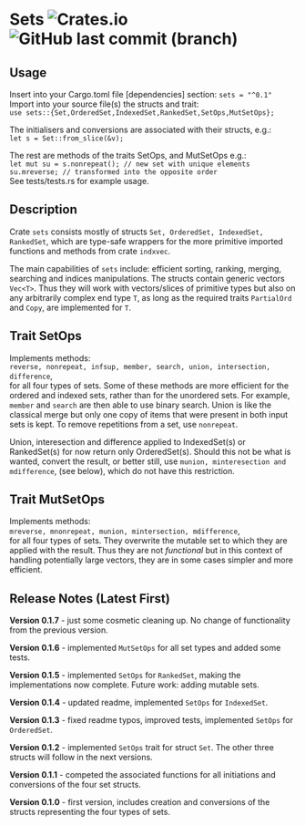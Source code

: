 # Sets ![Crates.io](https://img.shields.io/crates/v/sets?logo=rust) ![GitHub last commit (branch)](https://img.shields.io/github/last-commit/liborty/sets/HEAD?logo=github)  

## Usage

Insert into your Cargo.toml file [dependencies] section: `sets = "^0.1"`  
Import into your source file(s) the structs and trait:  
```use sets::{Set,OrderedSet,IndexedSet,RankedSet,SetOps,MutSetOps};```

The initialisers and conversions are associated with their structs, e.g.:  
```let s = Set::from_slice(&v);```

The rest are methods of the traits SetOps, and MutSetOps e.g.:  
`let mut su = s.nonrepeat(); // new set with unique elements`  
`su.mreverse; // transformed into the opposite order`  
See tests/tests.rs for example usage.

## Description

Crate `sets` consists mostly of structs `Set, OrderedSet, IndexedSet, RankedSet`, which are type-safe wrappers for the more primitive imported functions and methods from crate `indxvec`.

The main capabilities of `sets` include: efficient sorting, ranking, merging, searching and indices manipulations. The structs contain generic vectors `Vec<T>`. Thus they will work with vectors/slices of primitive types but also on any arbitrarily complex end type `T`, as long as the required traits `PartialOrd` and `Copy`, are implemented for `T`.

## Trait SetOps

Implements methods:  
`reverse, nonrepeat, infsup, member, search, union, intersection, difference`,  
for all four types of sets. Some of these methods are more efficient for the ordered and indexed sets, rather than for the unordered sets. For example, `member` and `search` are then able to use binary search. Union is like the classical merge but only one copy of items that were present in both input sets is kept. To remove repetitions from a set, use `nonrepeat`.

Union, interesection and difference applied to IndexedSet(s) or RankedSet(s) for now return only OrderedSet(s). Should this not be what is wanted, convert the result, or better still, use `munion, minteresection and mdifference`, (see below), which do not have this restriction.

## Trait MutSetOps

Implements methods:  
`mreverse, mnonrepeat, munion, mintersection, mdifference`,  
for all four types of sets. They overwrite the mutable set to which they are applied with the result. Thus they are not *functional* but in this context of handling potentially large vectors, they are in some cases simpler and more efficient.

## Release Notes (Latest First)

**Version 0.1.7** - just some cosmetic cleaning up. No change of functionality from the previous version.

**Version 0.1.6** - implemented `MutSetOps` for all set types and added some tests.

**Version 0.1.5** - implemented `SetOps` for `RankedSet`, making the implementations now complete. Future work: adding  mutable sets.

**Version 0.1.4** - updated readme, implemented `SetOps` for `IndexedSet`.

**Version 0.1.3** - fixed readme typos, improved tests, implemented `SetOps` for `OrderedSet`.

**Version 0.1.2** - implemented `SetOps` trait for struct `Set`. The other three structs will follow in the next versions.

**Version 0.1.1** - competed the associated functions for all initiations and conversions of the four set structs.

**Version 0.1.0** - first version, includes creation and conversions of the structs representing the four types of sets.
